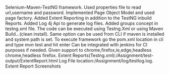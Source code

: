 Selenium-Maven-TestNG framework.
Used properties file to read url,username and password.
Implemented Page Object Model and used page factory.
Added Extent Reporting in addition to the TestNG inbuild Reports.
Added Log 4j Api to generate log files.
Added groups concept in testng.xml file.
The code can be executed using Testng.Xml or using Maven Build...(clean install).
Same option can be used from CLI if maven is installed and system path is set.
To execute framework go the pom.xml location in cli and type mvn test and hit enter
Can be integrated with jenkins for CI purposes if needed.
Given support to chrome,firefox,ie,edge,headless chrome,headless firefox.
Extent Reports(Testng.xml):/Assignment/test-output/ExtentReport.html
Log File location:/Assignment/log/testlog.log.
Extent Report Screenshots

